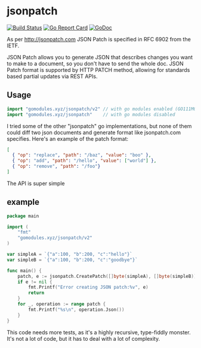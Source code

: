 # jsonpatch

[![Build Status](https://travis-ci.org/gomodules/jsonpatch.svg?branch=master)](https://travis-ci.org/gomodules/jsonpatch)
[![Go Report Card](https://goreportcard.com/badge/gomodules.xyz/jsonpatch "Go Report Card")](https://goreportcard.com/report/gomodules.xyz/jsonpatch)
[![GoDoc](https://godoc.org/gomodules.xyz/jsonpatch?status.svg "GoDoc")](https://godoc.org/gomodules.xyz/jsonpatch)

As per http://jsonpatch.com JSON Patch is specified in RFC 6902 from the IETF.

JSON Patch allows you to generate JSON that describes changes you want to make to a document, so you don't have to send the whole doc. JSON Patch format is supported by HTTP PATCH method, allowing for standards based partial updates via REST APIs.

## Usage ##

```go
import "gomodules.xyz/jsonpatch/v2" // with go modules enabled (GO111MODULE=on or outside GOPATH)
import "gomodules.xyz/jsonpatch"    // with go modules disabled
```

I tried some of the other "jsonpatch" go implementations, but none of them could diff two json documents and generate format like jsonpatch.com specifies. Here's an example of the patch format:

```json
[
  { "op": "replace", "path": "/baz", "value": "boo" },
  { "op": "add", "path": "/hello", "value": ["world"] },
  { "op": "remove", "path": "/foo"}
]

```
The API is super simple

## example

```go
package main

import (
	"fmt"
	"gomodules.xyz/jsonpatch/v2"
)

var simpleA = `{"a":100, "b":200, "c":"hello"}`
var simpleB = `{"a":100, "b":200, "c":"goodbye"}`

func main() {
	patch, e := jsonpatch.CreatePatch([]byte(simpleA), []byte(simpleB))
	if e != nil {
		fmt.Printf("Error creating JSON patch:%v", e)
		return
	}
	for _, operation := range patch {
		fmt.Printf("%s\n", operation.Json())
	}
}
```

This code needs more tests, as it's a highly recursive, type-fiddly monster. It's not a lot of code, but it has to deal with a lot of complexity.
